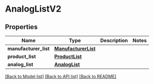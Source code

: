 # AnalogListV2

## Properties
Name | Type | Description | Notes
------------ | ------------- | ------------- | -------------
**manufacturer_list** | [**ManufacturerList**](ManufacturerList.md) |  | 
**product_list** | [**ProductList**](ProductList.md) |  | 
**analog_list** | [**AnalogList**](AnalogList.md) |  | 

[[Back to Model list]](../README.md#documentation-for-models) [[Back to API list]](../README.md#documentation-for-api-endpoints) [[Back to README]](../README.md)


